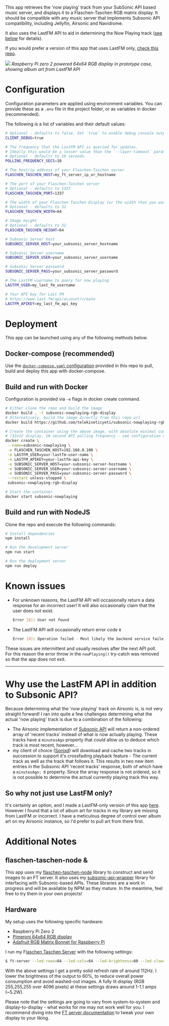 This app retrieves the 'now playing' track from your SubSonic API based music server, and displays it to a Flaschen-Taschen RGB matrix display. It should be compatible with any music server that implements Subsonic API compatibility, including Jellyfin, Airsonic and Navidrome.

It also uses the LastFM API to aid in determining the Now Playing track ([see below](#why-use-the-lastfm-api-in-addition-to-subsonic-api) for details).

If you would prefer a version of this app that uses LastFM only, [check this repo](https://github.com/telekineticyeti/lastfm-nowplaying-rgb-display/).

![](./.github/rgb-display-prototype.webp)
_Raspberry Pi zero 2 powered 64x64 RGB display in prototype case, showing album art from LastFM API_

# Configuration

Configuration parameters are applied using environment variables. You can provide these as a `.env` file in the project folder, or as variables in docker (recommended).

The following is a list of variables and their default values:

```bash
# Optional - defaults to false. Set `true` to enable debug console output.
CLIENT_DEBUG=true

# The frequency that the LastFM API is queried for updates.
# Ideally this would be a lesser value than the `--layer-timeout` parameter value set on your Flaschen-Taschen server.
# Optional - defaults to 10 seconds.
POLLING_FREQUENCY_SECS=10

# The host/ip address of your Flaschen-Taschen server
FLASCHEN_TASCHEN_HOST=my_ft_server_ip_or_hostname

# The port of your Flaschen-Taschen server
# Optional - defaults to 1337
FLASCHEN_TASCHEN_PORT=1337

# The width of your Flaschen Taschen Display (or the width that you want the image to be)
# Optional - defaults to 32
FLASCHEN_TASCHEN_WIDTH=64

# Image height
# Optional - defaults to 32
FLASCHEN_TASCHEN_HEIGHT=64

# Subsonic Server host
SUBSONIC_SERVER_HOST=your_subsonic_server_hostname

# Subsonic Server username
SUBSONIC_SERVER_USER=your_subsonic_server_username

# Subsonic Server password
SUBSONIC_SERVER_PASS=your_subsonic_server_password

# The LastFM username to query for now playing
LASTFM_USER=my_last_fm_username

# Your API key for Last FM
# https://www.last.fm/api/account/create
LASTFM_APIKEY=my_last_fm_api_key
```

# Deployment

This app can be launched using any of the following methods below.

## Docker-compose (recommended)

Use the [`docker-compose.yaml` configuration](https://github.com/telekineticyeti/subsonic-nowplaying-rgb-display/blob/master/docker-compose.yaml) provided in this repo to
pull, build and deploy this app with docker-compose.

## Build and run with Docker

Configuration is provided via `-e` flags in docker create command.

```bash
# Either clone the repo and build the image
docker build . -t subsonic-nowplaying-rgb-display
# Alternatively, build the image directly from this repo url
docker build https://github.com/telekineticyeti/subsonic-nowplaying-rgb-display

# Create the container using the above image, with absolute minimal configuration
# (32x32 display, 10 second API polling frequency - see configuration above)
docker create \
 --name=subsonic-nowplaying \
 -e FLASCHEN_TASCHEN_HOST=192.168.0.100 \
 -e LASTFM_USER=your-lastfm-user-name \
 -e LASTFM_APIKEY=your-lastfm-api-key \
 -e SUBSONIC_SERVER_HOST=your-subsonic-server-hostname \
 -e SUBSONIC_SERVER_USER=your-subsonic-server-username \
 -e SUBSONIC_SERVER_PASS=your-subsonic-server-password \
 --restart unless-stopped \
 subsonic-nowplaying-rgb-display

# Start the container
docker start subsonic-nowplaying
```

## Build and run with NodeJS

Clone the repo and execute the following commands:

```bash
# Install dependencies
npm install

# Run the development server
npm run start

# Run the deployment server
npm run deploy
```

# Known issues

- For unknown reasons, the LastFM API will occasionally return a data response for an incorrect user! It will also occasionally claim that the user does not exist.
  ```bash
  Error [6]: User not found
  ```
- The LastFM API will occasionally return error code `8`
  ```bash
  Error [8]: Operation failed - Most likely the backend service failed. Please try again.
  ```

These issues are intermittent and usually resolves after the next API poll. For this reason the error throw in the `nowPlaying()` try-catch was removed so that the app does not exit.

---

# Why use the LastFM API in addition to Subsonic API?

Because determining what the 'now playing' track on Airsonic is, is not very straight forward! I ran into quite a few challenges determining what the actual 'now playing' track is due to a combination of the following:

- The Airsonic implementation of [Subsonic API](http://www.subsonic.org/pages/api.jsp) will return a non-ordered array of 'recent tracks' instead of what is now actually playing. These tracks have a `minutesAgo` property that _could_ allow us to deduce which track is most recent, however...
- my client of choice ([Sonixd](https://github.com/jeffvli/sonixd)) will download and cache two tracks in succession to support it's crossfading playback feature - The current track as well as the track that follows it. This results in two new item entries in the Subsonic API 'recent tracks' response, both of which have a `minutesAgo: 0` property. Since the array response is not ordered, so it is not possible to determine the actual currently playing track this way.

## So why not just use LastFM only?

It's certainly an option, and I made a LastFM-only version of this app [here](https://github.com/telekineticyeti/lastfm-nowplaying-rgb-display/). However I found that a lot of album art for tracks in my library are missing from LastFM or incorrect. I have a meticulous degree of control over album art on my Airsonic instance, so I'd prefer to pull art from there first.

# Additional Notes

## flaschen-taschen-node &

This app uses my [flaschen-taschen-node](https://github.com/telekineticyeti/flaschen-taschen-node) library to construct and send images to an FT server. It also uses my [subsonic-api-wrapper](https://github.com/telekineticyeti/subsonic-api-wrapper) library for interfacing with Subsonic-based APIs. These libraries are a work in progress and will be available by NPM as they mature. In the meantime, feel free to try them in your own projects!

## Hardware

My setup uses the following specific hardware:

- Raspberry Pi Zero 2
- [Pimeroni 64x64 RGB display](https://shop.pimoroni.com/products/rgb-led-matrix-panel?variant=3029531983882)
- [Adafruit RGB Matrix Bonnet for Raspberry Pi](https://shop.pimoroni.com/products/adafruit-rgb-matrix-bonnet-for-raspberry-pi?variant=2257849155594)

I run my F[laschen Taschen Server](https://github.com/hzeller/flaschen-taschen) with the following settings:

```bash
$ ft-server --led-rows=64 --led-cols=64 --led-brightness=60 --led-slowdown-gpio=1 --led-gpio-mapping=adafruit-hat-pwm --layer-timeout=30 --led-show-refresh
```

With the above settings I get a pretty solid refresh rate of around 112Hz. I lower the brightness of the output to 60%, to reduce overall power consumption and avoid washed-out images. A fully lit display (RGB 255,255,255 over 4096 pixels) at these settings draws around 1-1.1 amps (~5.2W).

Please note that the settings are going to vary from system-to-system and display-to-display - what works for me may not work well for you. I recommend diving into the [FT server documentation](https://github.com/hzeller/rpi-rgb-led-matrix#changing-parameters-via-command-line-flags) to tweak your own display to your liking.
